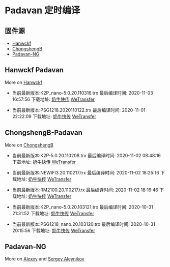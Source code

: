 # Padavan 定时编译

## 固件源

- [Hanwckf](#Hanwckf-Padavan)
- [ChongshengB](#ChongshengB-Padavan)
- [Padavan-NG](#Padavan-NG)

## Hanwckf Padavan
More on [Hanwckf](https://github.com/hanwckf/rt-n56u/)

* 当前最新版本:K2P_nano-5.0.20.110316.trx  最后编译时间: 2020-11-03 16:57:56  下载地址: [奶牛快传](https://cowtransfer.com/s/ecd623dd925b40)  [WeTransfer](https://we.tl/t-xWZF1jZToq)

* 当前最新版本:PSG1218.2020110122.trx  最后编译时间: 2020-11-01 22:22:09  下载地址: [奶牛快传](https://cowtransfer.com/s/b33d70302d1e49)  [WeTransfer](https://we.tl/t-YUroRb2IwF)


















## ChongshengB-Padavan
More on [ChongshengB](https://github.com/chongshengB/rt-n56u)



* 当前最新版本:K2P-5.0.20.110208.trx  最后编译时间: 2020-11-02 08:48:16  下载地址: [奶牛快传](https://cowtransfer.com/s/37790aa61b9b45)  [WeTransfer](https://we.tl/t-TTK7pbQqQd)

* 当前最新版本:NEWIFI3.20.110217.trx  最后编译时间: 2020-11-02 18:25:16  下载地址: [奶牛快传](https://cowtransfer.com/s/b48f0088d7474e)  [WeTransfer](https://we.tl/t-asKXwxHPZY)

* 当前最新版本:RM2100.20.110217.trx  最后编译时间: 2020-11-02 18:16:46  下载地址: [奶牛快传](https://cowtransfer.com/s/2b802681899a4b)  [WeTransfer](https://we.tl/t-HN3pqtL9Kr)

* 当前最新版本:K2P_nano-5.0.20.103121.trx  最后编译时间: 2020-10-31 21:31:52  下载地址: [奶牛快传](https://cowtransfer.com/s/39839fd58cce4b)  [WeTransfer](https://we.tl/t-8j5trfwT4p)

* 当前最新版本:PSG1218_nano.20.103120.trx  最后编译时间: 2020-10-31 20:15:56  下载地址: [奶牛快传](https://cowtransfer.com/s/f298ba0e321d45)  [WeTransfer](https://we.tl/t-MZnlEwgeE7)














## Padavan-NG
More on [Alexey](https://gitlab.com/dm38/padavan-ng) and [Sergey Aleynikov](https://github.com/dur-randir/padavan-ng)
